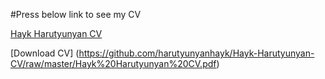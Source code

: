 #Press below link to see my CV

[Hayk Harutyunyan CV](https://github.com/harutyunyanhayk/Test/blob/master/Hayk%20Harutyunyan%20CV.pdf)
 
 
 [Download CV] (https://github.com/harutyunyanhayk/Hayk-Harutyunyan-CV/raw/master/Hayk%20Harutyunyan%20CV.pdf)